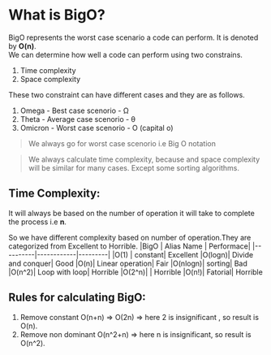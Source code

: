 # What is BigO?
BigO represents the worst case scenario a code can perform.
It is denoted by **O(n)**.
<br>
We can determine how well a code can perform using two constrains.

1. Time complexity
2. Space complexity

These two constraint can have different cases and they are as follows.

1. Omega - Best case scenorio - Ω
2. Theta - Average case scenorio - θ
3. Omicron - Worst case scenorio - O (capital o)

> We always go for worst case scenorio i.e Big O notation

> We always calculate time complexity, because and space complexity will be similar for many cases.
Except some sorting algorithms.

## Time Complexity:
It will always be based on the number of operation it will take to complete the process i.e **n**.


So we have different complexity based on  number of operation.They are categorized from Excellent to Horrible.
|BigO      |   Alias Name     | Performace|
|----------|------------|---------|
|O(1)       |  constant| Excellent
|O(logn)| Divide and conquer| Good
|O(n)|  Linear operation| Fair
|O(nlogn)| sorting| Bad
|O(n^2)| Loop with loop| Horrible
|O(2^n)| | Horrible
|O(n!)| Fatorial| Horrible

## Rules for calculating BigO:
1. Remove constant O(n+n) => O(2n) => here 2 is insignificant , so result is O(n).
2. Remove non dominant O(n^2+n) => here n is insignificant, so result is O(n^2).